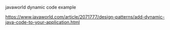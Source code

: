 javaworld dynamic code example 

https://www.javaworld.com/article/2071777/design-patterns/add-dynamic-java-code-to-your-application.html

